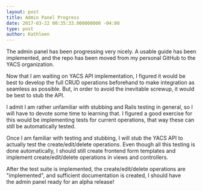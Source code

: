 ```yaml
---
layout: post
title: Admin Panel Progress
date: 2017-03-22 00:35:33.000000000 -04:00
type: post
author: Kathleen
---
```


The admin panel has been progressing very nicely. A usable guide has been implemented, and the repo has been moved from my personal GitHub to the YACS organization.

Now that I am waiting on YACS API implementation, I figured it would be best to develop the full CRUD operations beforehand to make integration as seamless as possible. But, in order to avoid the inevitable screwup, it would be best to stub the API.

I admit I am rather unfamiliar with stubbing and Rails testing in general, so I will have to devote some time to learning that. I figured a good exercise for this would be implementing tests for current operations, that way these can still be automatically tested.

Once I am familiar with testing and stubbing, I will stub the YACS API to actually test the create/edit/delete operations. Even though all this testing is done automatically, I should still create frontend form templates and implement create/edit/delete operations in views and controllers.

After the test suite is implemented, the create/edit/delete operations are "implemented", and sufficient documentation is created, I should have the admin panel ready for an alpha release!
